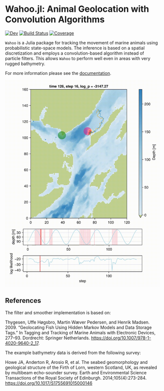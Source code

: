 # Wahoo.jl: Animal Geolocation with Convolution Algorithms

[![Dev](https://img.shields.io/badge/docs-dev-blue.svg)](https://scheidan.github.io/Wahoo.jl/dev/)
[![Build Status](https://github.com/scheidan/Wahoo.jl/actions/workflows/CI.yml/badge.svg?branch=main)](https://github.com/scheidan/Wahoo.jl/actions/workflows/CI.yml?query=branch%3Amain)
[![Coverage](https://codecov.io/gh/scheidan/Wahoo.jl/branch/main/graph/badge.svg)](https://codecov.io/gh/scheidan/Wahoo.jl)


`Wahoo` is a Julia package for tracking the movement of marine animals
using probabilistic state-space models. The inference is based on a
spatial discretization and employs a convolution-based algorithm
instead of particle filters. This allows `Wahoo` to perform well even in
areas with very rugged bathymetry.



For more information please see the
[documentation](https://scheidan.github.io/Wahoo.jl/dev/).


![animated probabilities](docs/src/assets/smoothing_animated.gif)


## References

The filter and smoother implementation is based on:

Thygesen, Uffe Høgsbro, Martin Wæver Pedersen, and Henrik
Madsen. 2009. “Geolocating Fish Using Hidden Markov Models and Data Storage Tags.” In Tagging and Tracking of Marine Animals with Electronic Devices, 277–93. Dordrecht: Springer Netherlands. https://doi.org/10.1007/978-1-4020-9640-2_17.


The example bathymetry data is derived from the following survey:

Howe JA, Anderton R, Arosio R, et al. The seabed geomorphology and geological structure of the Firth of Lorn, western Scotland, UK, as revealed by multibeam echo-sounder survey. Earth and Environmental Science Transactions of the Royal Society of Edinburgh. 2014;105(4):273-284. https://doi.org/10.1017/S1755691015000146
